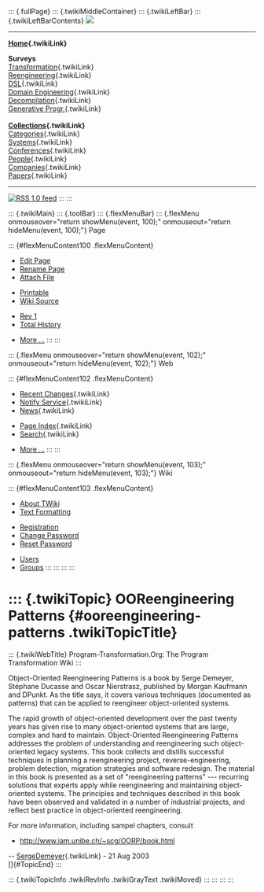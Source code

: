 ::: {.fullPage}
::: {.twikiMiddleContainer}
::: {.twikiLeftBar}
::: {.twikiLeftBarContents}
![](../pub/transformation.gif)

------------------------------------------------------------------------

**[Home](WebHome){.twikiLink}**

**Surveys**\
[Transformation](ProgramTransformation){.twikiLink}\
[Reengineering](ReengineeringWiki){.twikiLink}\
[DSL](DomainSpecificLanguages){.twikiLink}\
[Domain Engineering](DomainEngineering){.twikiLink}\
[Decompilation](DeCompilation){.twikiLink}\
[Generative Progr.](GenerativeProgrammingWiki){.twikiLink}\
\
**[Collections](CategoryCollection){.twikiLink}**\
[Categories](CategoryCategory){.twikiLink}\
[Systems](TransformationSystems){.twikiLink}\
[Conferences](TransformationConferences){.twikiLink}\
[People](TransformationPeople){.twikiLink}\
[Companies](TransformationCompanies){.twikiLink}\
[Papers](CategoryPaper){.twikiLink}

------------------------------------------------------------------------

[![](../pub/rss.gif "RSS 1.0 feed")](WebRss@skin=rss)
:::
:::

::: {.twikiMain}
::: {.toolBar}
::: {.flexMenuBar}
::: {.flexMenu onmouseover="return showMenu(event, 100);" onmouseout="return hideMenu(event, 100);"}
Page

::: {#flexMenuContent100 .flexMenuContent}
-   [Edit
    Page](http://www.program-transformation.org/edit/Transform/OOReengineeringPatterns?t=1536826522)
-   [Rename
    Page](http://www.program-transformation.org/rename/Transform/OOReengineeringPatterns)
-   [Attach
    File](http://www.program-transformation.org/attach/Transform/OOReengineeringPatterns)

<!-- -->

-   [Printable](http://www.program-transformation.org/view/Transform/OOReengineeringPatterns?skin=print.pattern)
-   [Wiki
    Source](http://www.program-transformation.org/view/Transform/OOReengineeringPatterns?skin=text&raw=on&contenttype=text/plain)

<!-- -->

-   [Rev
    1](http://www.program-transformation.org/view/Transform/OOReengineeringPatterns?rev=1.1)
-   [Total
    History](http://www.program-transformation.org/rdiff/Transform/OOReengineeringPatterns)

<!-- -->

-   [More
    \...](http://www.program-transformation.org/oops/Transform/OOReengineeringPatterns?template=oopsmore&param1=1.1&param2=1.1)
:::
:::

::: {.flexMenu onmouseover="return showMenu(event, 102);" onmouseout="return hideMenu(event, 102);"}
Web

::: {#flexMenuContent102 .flexMenuContent}
-   [Recent Changes](WebChanges){.twikiLink}
-   [Notify Service](WebNotify){.twikiLink}
-   [News](WebNews){.twikiLink}

<!-- -->

-   [Page Index](WebIndex){.twikiLink}
-   [Search](WebSearch){.twikiLink}

<!-- -->

-   [More
    \...](http://www.program-transformation.org/oops/Transform/OOReengineeringPatterns?template=oopsmore&param1=1.1&param2=1.1)
:::
:::

::: {.flexMenu onmouseover="return showMenu(event, 103);" onmouseout="return hideMenu(event, 103);"}
Wiki

::: {#flexMenuContent103 .flexMenuContent}
-   [About
    TWiki](http://www.program-transformation.org/view/TWiki/WebHome)
-   [Text
    Formatting](http://www.program-transformation.org/view/TWiki/TextFormattingRules)

<!-- -->

-   [Registration](http://www.program-transformation.org/view/TWiki/TWikiRegistration)
-   [Change
    Password](http://www.program-transformation.org/view/TWiki/ChangePassword)
-   [Reset
    Password](http://www.program-transformation.org/view/TWiki/ResetPassword)

<!-- -->

-   [Users](http://www.program-transformation.org/view/Main/TWikiUsers)
-   [Groups](http://www.program-transformation.org/view/Main/TWikiGroups)
:::
:::
:::
:::

::: {.twikiTopic}
OOReengineering Patterns {#ooreengineering-patterns .twikiTopicTitle}
========================

::: {.twikiWebTitle}
Program-Transformation.Org: The Program Transformation Wiki
:::

Object-Oriented Reengineering Patterns is a book by Serge Demeyer,
Stéphane Ducasse and Oscar Nierstrasz, published by Morgan Kaufmann and
DPunkt. As the title says, it covers various techniques (documented as
patterns) that can be applied to reengineer object-oriented systems.

The rapid growth of object-oriented development over the past twenty
years has given rise to many object-oriented systems that are large,
complex and hard to maintain. Object-Oriented Reengineering Patterns
addresses the problem of understanding and reengineering such
object-oriented legacy systems. This book collects and distills
successful techniques in planning a reengineering project,
reverse-engineering, problem detection, migration strategies and
software redesign. The material in this book is presented as a set of
\"reengineering patterns\" --- recurring solutions that experts apply
while reengineering and maintaining object-oriented systems. The
principles and techniques described in this book have been observed and
validated in a number of industrial projects, and reflect best practice
in object-oriented reengineering.

For more information, including sampel chapters, consult

-   <http://www.iam.unibe.ch/~scg/OORP/book.html>

\-- [SergeDemeyer](../Main/SergeDemeyer){.twikiLink} - 21 Aug 2003\
[]{#TopicEnd}
:::

::: {.twikiTopicInfo .twikiRevInfo .twikiGrayText .twikiMoved}
:::
:::
:::
:::
